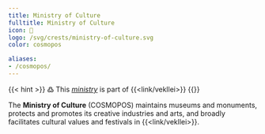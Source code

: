 ```yaml
---
title: Ministry of Culture
fulltitle: Ministry of Culture
icon: 🎨
logo: /svg/crests/ministry-of-culture.svg
color: cosmopos

aliases:
- /cosmopos/
---
```

{{< hint >}}
߷ This *[ministry](/ministries/)* is part of {{<link/vekllei>}}
{{</hint>}}

The <span class="fi fi-min-culture fis"></span> **Ministry of Culture** (COSMOPOS) maintains museums and monuments, protects and promotes its creative industries and arts, and broadly facilitates cultural values and festivals in {{<link/vekllei>}}.